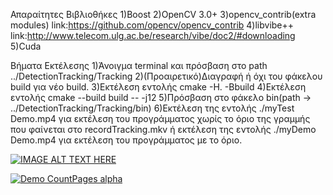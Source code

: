 Απαραίτητες Βιβλιοθήκες
1)Boost
2)OpenCV 3.0+
3)opencv_contrib(extra modules) link:https://github.com/opencv/opencv_contrib
4)libvibe++ link:http://www.telecom.ulg.ac.be/research/vibe/doc2/#downloading
5)Cuda

Βήματα Εκτέλεσης
1)Άνοιγμα terminal και πρόσβαση στο path ../DetectionTracking/Tracking
2)(Προαιρετικό)Διαγραφή ή όχι του φάκελου build για νέο build.
3)Εκτέλεση εντολής cmake -H. -Bbuild
4)Εκτέλεση εντολής cmake --build build  -- -j12
5)Πρόσβαση στο φάκελο bin(path -> ../DetectionTracking/Tracking/bin)
6)Εκτέλεση της εντολής ./myTest Demo.mp4 για εκτέλεση του προγράμματος χωρίς το όριο της γραμμής που φαίνεται στο recordTracking.mkv ή εκτέλεση της εντολής ./myDemo Demo.mp4 για εκτέλεση του προγράμματος με το όριο.


[![IMAGE ALT TEXT HERE](http://img.youtube.com/vi/P-dzXwhelM0/0.jpg)](http://www.youtube.com/watch?v=P-dzXwhelM0)

[![Demo CountPages alpha](https://gifs.com/gif/detection-and-tracking-NLm7q2)](https://youtu.be/P-dzXwhelM0)

